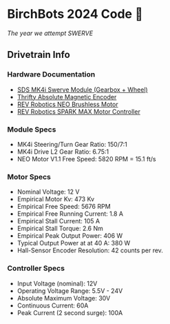 # BirchBots 2024 Code 🤖
_The year we attempt SWERVE_

## Drivetrain Info
### Hardware Documentation
* [SDS MK4i Swerve Module (Gearbox + Wheel)](https://www.swervedrivespecialties.com/products/mk4i-swerve-module)
* [Thrifty Absolute Magnetic Encoder](https://www.thethriftybot.com/products/thrifty-absolute-magnetic-encoder)
* [REV Robotics NEO Brushless Motor](https://www.revrobotics.com/rev-21-1650/)
* [REV Robotics SPARK MAX Motor Controller](https://www.revrobotics.com/rev-11-2158/)

### Module Specs
* MK4i Steering/Turn Gear Ratio: 150/7:1
* MK4i Drive L2 Gear Ratio: 6.75:1
* NEO Motor V1.1 Free Speed: 5820 RPM = 15.1 ft/s

### Motor Specs
* Nominal Voltage: 12 V
* Empirical Motor Kv: 473 Kv
* Empirical Free Speed: 5676 RPM
* Empirical Free Running Current: 1.8 A
* Empirical Stall Current: 105 A
* Empirical Stall Torque: 2.6 Nm
* Empirical Peak Output Power: 406 W
* Typical Output Power at at 40 A: 380 W
* Hall-Sensor Encoder Resolution: 42 counts per rev.

### Controller Specs
* Input Voltage (nominal): 12V
* Operating Voltage Range: 5.5V - 24V
* Absolute Maximum Voltage: 30V
* Continuous Current: 60A
* Peak Current (2 second surge): 100A
